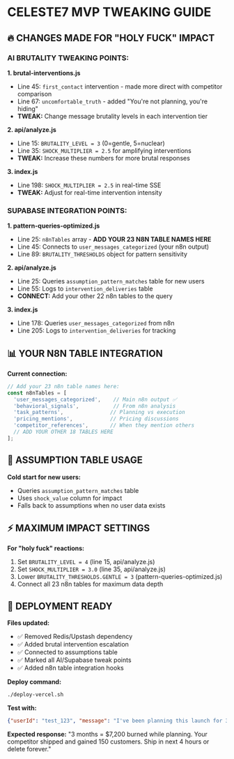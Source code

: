 # CELESTE7 MVP TWEAKING GUIDE

## 🔥 CHANGES MADE FOR "HOLY FUCK" IMPACT

### AI BRUTALITY TWEAKING POINTS:

**1. brutal-interventions.js**
- Line 45: `first_contact` intervention - made more direct with competitor comparison
- Line 67: `uncomfortable_truth` - added "You're not planning, you're hiding"
- **TWEAK:** Change message brutality levels in each intervention tier

**2. api/analyze.js** 
- Line 15: `BRUTALITY_LEVEL = 3` (0=gentle, 5=nuclear)
- Line 35: `SHOCK_MULTIPLIER = 2.5` for amplifying interventions
- **TWEAK:** Increase these numbers for more brutal responses

**3. index.js**
- Line 198: `SHOCK_MULTIPLIER = 2.5` in real-time SSE
- **TWEAK:** Adjust for real-time intervention intensity

### SUPABASE INTEGRATION POINTS:

**1. pattern-queries-optimized.js**
- Line 25: `n8nTables` array - **ADD YOUR 23 N8N TABLE NAMES HERE**
- Line 45: Connects to `user_messages_categorized` (your n8n output)
- Line 89: `BRUTALITY_THRESHOLDS` object for pattern sensitivity

**2. api/analyze.js**
- Line 25: Queries `assumption_pattern_matches` table for new users
- Line 55: Logs to `intervention_deliveries` table
- **CONNECT:** Add your other 22 n8n tables to the query

**3. index.js** 
- Line 178: Queries `user_messages_categorized` from n8n
- Line 205: Logs to `intervention_deliveries` for tracking

## 📊 YOUR N8N TABLE INTEGRATION

**Current connection:**
```javascript
// Add your 23 n8n table names here:
const n8nTables = [
  'user_messages_categorized',    // Main n8n output ✅
  'behavioral_signals',           // From n8n analysis
  'task_patterns',               // Planning vs execution  
  'pricing_mentions',            // Pricing discussions
  'competitor_references',       // When they mention others
  // ADD YOUR OTHER 18 TABLES HERE
];
```

## 🎯 ASSUMPTION TABLE USAGE

**Cold start for new users:**
- Queries `assumption_pattern_matches` table
- Uses `shock_value` column for impact
- Falls back to assumptions when no user data exists

## ⚡ MAXIMUM IMPACT SETTINGS

**For "holy fuck" reactions:**
1. Set `BRUTALITY_LEVEL = 4` (line 15, api/analyze.js)
2. Set `SHOCK_MULTIPLIER = 3.0` (line 35, api/analyze.js) 
3. Lower `BRUTALITY_THRESHOLDS.GENTLE = 3` (pattern-queries-optimized.js)
4. Connect all 23 n8n tables for maximum data depth

## 🚀 DEPLOYMENT READY

**Files updated:**
- ✅ Removed Redis/Upstash dependency
- ✅ Added brutal intervention escalation
- ✅ Connected to assumptions table
- ✅ Marked all AI/Supabase tweak points
- ✅ Added n8n table integration hooks

**Deploy command:**
```bash
./deploy-vercel.sh
```

**Test with:**
```json
{"userId": "test_123", "message": "I've been planning this launch for 3 months"}
```

**Expected response:**
"3 months = $7,200 burned while planning. Your competitor shipped and gained 150 customers. Ship in next 4 hours or delete forever."
